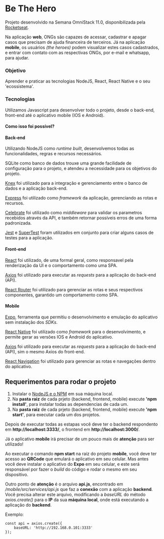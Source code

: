 # Be The Hero

Projeto desenvolvido na Semana OmniStack 11.0, disponibilizada pela [Rocketseat](https://rocketseat.com.br/).

Na aplicação **web**, ONGs são capazes de acessar, cadastrar e apagar casos que precisam de ajuda financeira de terceiros.
Já na aplicação **mobile**, os usuários *(the heroes)* podem visualizar estes casos cadastrados, e entrar com contato com as respectivas ONGs, por e-mail e whatsapp, para ajudar.

### Objetivo

Aprender e praticar as tecnologias NodeJS, React, React Native e o seu 'ecossistema'.

### Tecnologias

Utilizamos Javascript para desenvolver todo o projeto, desde o back-end, front-end até o aplicativo mobile (IOS e Android).

#### Como isso foi possível?

#### Back-end

Utilizando NodeJS como *runtime built*, desenvolvemos todas as funcionalidades, regras e recursos necessários.

SQLite como banco de dados trouxe uma grande facilidade de configuração para o projeto, e atendeu a necessidade para os objetivos do projeto. 

[Knex](http://knexjs.org/) foi utilizado para a integração e gerenciamento entre o banco de dados e a aplicação back-end.

[Express](https://expressjs.com/pt-br/) foi utilizado como *framework* da aplicação, gerenciando as rotas e recursos.

[Celebrate](https://github.com/arb/celebrate) foi utilizado como *middleware* para validar os parametros recebidos através da API, e também retornar possíveis erros de uma forma padronizada.

[Jest](https://jestjs.io/) e [SuperTest](https://github.com/visionmedia/supertest) foram utilizados em conjunto para criar alguns casos de testes para a aplicação.

#### Front-end

[React](https://pt-br.reactjs.org/) foi utilizado, de uma formal geral, como responsavel pela renderização da UI e o comportamento como uma SPA.

[Axios](https://github.com/axios/axios) foi utilizado para executar as *requests* para a aplicação do back-end (API).

[React Router](https://reacttraining.com/react-router/web/guides/quick-start) foi utilizado para gerenciar as rotas e seus respectivos componentes, garantido um comportamento como SPA.

#### Mobile

[Expo](https://expo.io/), ferramenta que permitiu o desenvolvimento e emulação do aplicativo sem instalação dos *SDKs*.

[React Native](https://reactnative.dev/) foi utilizado como *framework* para o desenvolvimento, e permite gerar as versões IOS e Android do aplicativo.

[Axios](https://github.com/axios/axios) foi utilizado para executar as *requests* para a aplicação do back-end (API), sim o mesmo Axios do front-end.

[React Navigation](https://reactnavigation.org/) foi utilizado para gerenciar as rotas e navegações dentro do aplicativo.

## Requerimentos para rodar o projeto

1. Instalar o [NodeJS e o NPM](https://nodejs.org/en/) em sua máquina local.
2. Na **pasta raiz** de cada prjeto (backend, frontend, mobile) execute **'npm install'**, para instalar todas as dependencias de cada um.
3. Na **pasta raiz** de cada prjeto (backend, frontend, mobile) execute **'npm start'**, para executar cada um dos projetos.

Depois de executar todas as estapas você deve ter o backend respondento em **http://localhost:3333/**, o frontend em **http://localhost:3000/**.

Já o aplicativo **mobile** irá precisar de um pouco mais de **atenção** para ser utilizado!

Ao executar o comando **npm start** na raiz do projeto **mobile**, você deve ter acesso ao **QRCode** que emulará o aplicativo em seu celular. Mas antes você deve instalar o aplicativo do **Expo** em seu celular, e este será responsável por fazer o *build* do código e rodar o mesmo em seu dispositivo.

Outro ponto de **atenção** é o arquivo **api.js**, encontrado em */mobile/src/services/api.js* que faz a **conexão** com a aplicação **backend**. Você precisa alterar este arquivo, modificando a *baseURL* do método *axios.create()* para o **IP** da sua **máquina local**, onde está executando a aplicação do **backend**.

Exemplo: 
```
const api = axios.create({
    baseURL: 'http://192.168.0.101:3333'
});
```
